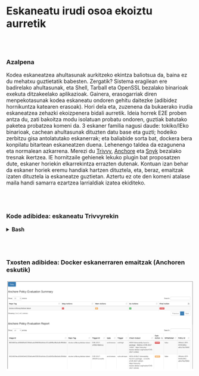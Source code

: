 # Eskaneatu irudi osoa ekoiztu aurretik

<br/><br/>

### Azalpena

Kodea eskaneatzea ahultasunak aurkitzeko ekintza baliotsua da, baina ez du mehatxu guztietatik babesten. Zergatik? Sistema eragilean ere badirelako ahultasunak, eta Shell, Tarball eta OpenSSL bezalako binarioak exekuta ditzakeelako aplikazioak. Gainera, erasogarriak diren menpekotasunak kodea eskaneatu ondoren gehitu daitezke (adibidez hornikuntza katearen erasoak). Hori dela eta, zuzenena da bukaerako irudia eskaneatzea zehazki ekoizpenera bidali aurretik. Ideia horrek E2E proben antza du, zati bakoitza modu isolatuan probatu ondoren, guztiak batutako paketea probatzea komeni da. 3 eskaner familia nagusi daude: tokiko/IEko binarioak, cachean ahultasunak dituzten datu base eta guzti; hodeiko zerbitzu gisa antolatutako eskanerrak; eta baliabide sorta bat, dockera bera konpilatu bitartean eskaneatzen duena. Lehenengo taldea da ezagunena eta normalean azkarrena. Merezi du [Trivvy](https://github.com/aquasecurity/trivy), [Anchore](https://github.com/anchore/anchore) eta [Snyk](https://support.snyk.io/hc/en-us/articles/360003946897-Container-security-overview) bezalako tresnak ikertzea. IE hornitzaile gehienek lekuko plugin bat proposatzen dute, eskaner horiekin elkarrekintza errazten dutenak. Kontuan izan behar da eskaner horiek eremu handiak hartzen dituztela, eta, beraz, emaitzak izaten dituztela ia eskaneatze guztietan. Aztertu ez ote den komeni atalase maila handi samarra ezartzea larrialdiak izatea ekiditeko.

<br/><br/>

### Kode adibidea: eskaneatu Trivvyrekin

<details>

<summary><strong>Bash</strong></summary>

```
sudo apt-get install rpm
$ wget https://github.com/aquasecurity/trivy/releases/download/{TRIVY_VERSION}/trivy_{TRIVY_VERSION}_Linux-64bit.deb
$ sudo dpkg -i trivy_{TRIVY_VERSION}_Linux-64bit.deb
trivy image [YOUR_IMAGE_NAME]
```

</details>

<br/><br/>

### Txosten adibidea: Docker eskanerraren emaitzak (Anchoren eskutik)

![Txosten adibideak](/assets/images/anchore-report.png "Docker eskanerraren txostena")
